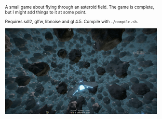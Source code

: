 A small game about flying through an asteroid field. The game is complete, but I might add things to it at some point.

Requires sdl2, glfw, libnoise and gl 4.5. Compile with `./compile.sh`.

![Ingame Screenshot](https://raw.githubusercontent.com/Eae02/space-game/master/screenshot.jpg)
